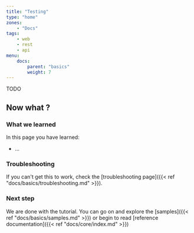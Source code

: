 ```yaml
---
title: "Testing"
type: "home"
zones:
    - "Docs"
tags:
    - web
    - rest
    - api
menu:
    docs:
        parent: "basics"
        weight: 7
---
```


TODO

## Now what ?

### What we learned

In this page you have learned:

* ...

### Troubleshooting

If you can't get this to work, check the [troubleshooting page]({{< ref "docs/basics/troubleshooting.md" >}}).

### Next step

We are done with the tutorial. You can go on and explore the [samples]({{< ref "docs/basics/samples.md" >}}) or
begin to read [reference documentation]({{< ref "docs/core/index.md" >}})


